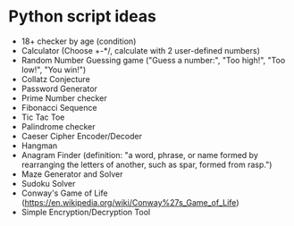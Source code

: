 # Python script ideas

- 18+ checker by age (condition)
- Calculator (Choose +-*/, calculate with 2 user-defined numbers)
- Random Number Guessing game ("Guess a number:", "Too high!", "Too low!", "You win!")
- Collatz Conjecture
- Password Generator
- Prime Number checker
- Fibonacci Sequence
- Tic Tac Toe
- Palindrome checker
- Caeser Cipher Encoder/Decoder
- Hangman
- Anagram Finder (definition: "a word, phrase, or name formed by rearranging the letters of another, such as spar, formed from rasp.")
- Maze Generator and Solver
- Sudoku Solver
- Conway's Game of Life (<https://en.wikipedia.org/wiki/Conway%27s_Game_of_Life>)
- Simple Encryption/Decryption Tool
